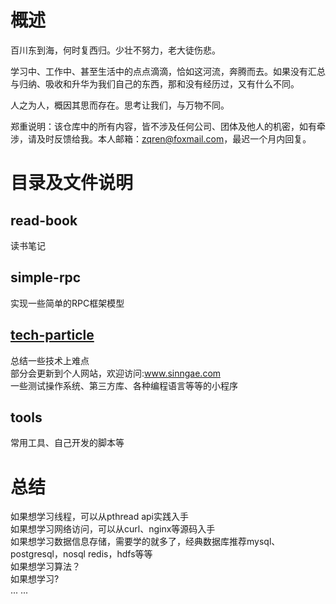 # 概述
百川东到海，何时复西归。少壮不努力，老大徒伤悲。

学习中、工作中、甚至生活中的点点滴滴，恰如这河流，奔腾而去。如果没有汇总与归纳、吸收和升华为我们自己的东西，那和没有经历过，又有什么不同。

人之为人，概因其思而存在。思考让我们，与万物不同。

郑重说明：该仓库中的所有内容，皆不涉及任何公司、团体及他人的机密，如有牵涉，请及时反馈给我。本人邮箱：zqren@foxmail.com，最迟一个月内回复。

# 目录及文件说明
## read-book
读书笔记

## simple-rpc
实现一些简单的RPC框架模型

## [tech-particle](tech-particle/README.md)
总结一些技术上难点<br>
部分会更新到个人网站，欢迎访问:www.sinngae.com<br>
一些测试操作系统、第三方库、各种编程语言等等的小程序<br>

## tools
常用工具、自己开发的脚本等

# 总结
如果想学习线程，可以从pthread api实践入手<br>
如果想学习网络访问，可以从curl、nginx等源码入手<br>
如果想学习数据信息存储，需要学的就多了，经典数据库推荐mysql、postgresql，nosql redis，hdfs等等<br>
如果想学习算法？<br>
如果想学习?<br>
... ...
